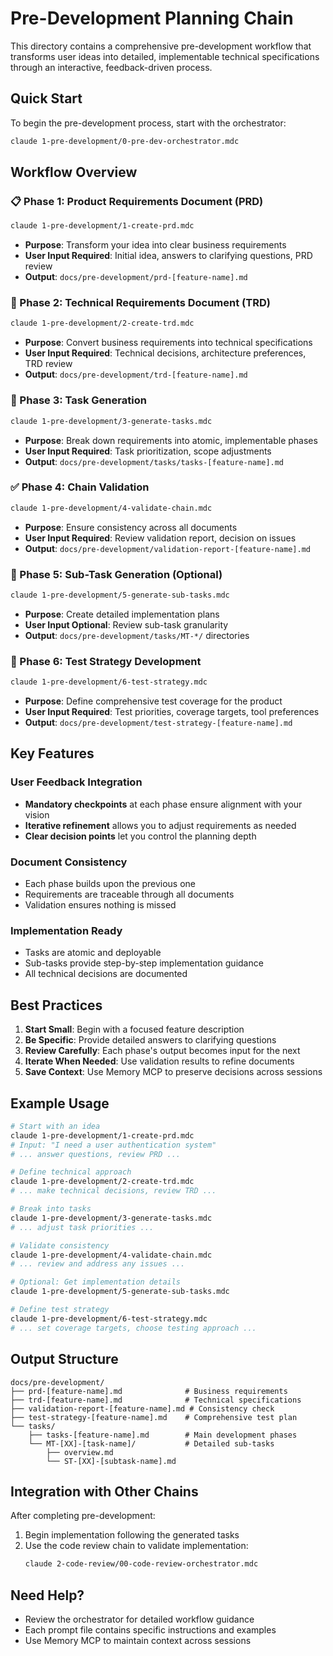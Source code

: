 # Pre-Development Planning Chain

This directory contains a comprehensive pre-development workflow that transforms user ideas into detailed, implementable technical specifications through an interactive, feedback-driven process.

## Quick Start

To begin the pre-development process, start with the orchestrator:

```bash
claude 1-pre-development/0-pre-dev-orchestrator.mdc
```

## Workflow Overview

### 📋 Phase 1: Product Requirements Document (PRD)
```bash
claude 1-pre-development/1-create-prd.mdc
```
- **Purpose**: Transform your idea into clear business requirements
- **User Input Required**: Initial idea, answers to clarifying questions, PRD review
- **Output**: `docs/pre-development/prd-[feature-name].md`

### 🔧 Phase 2: Technical Requirements Document (TRD)
```bash
claude 1-pre-development/2-create-trd.mdc
```
- **Purpose**: Convert business requirements into technical specifications
- **User Input Required**: Technical decisions, architecture preferences, TRD review
- **Output**: `docs/pre-development/trd-[feature-name].md`

### 📝 Phase 3: Task Generation
```bash
claude 1-pre-development/3-generate-tasks.mdc
```
- **Purpose**: Break down requirements into atomic, implementable phases
- **User Input Required**: Task prioritization, scope adjustments
- **Output**: `docs/pre-development/tasks/tasks-[feature-name].md`

### ✅ Phase 4: Chain Validation
```bash
claude 1-pre-development/4-validate-chain.mdc
```
- **Purpose**: Ensure consistency across all documents
- **User Input Required**: Review validation report, decision on issues
- **Output**: `docs/pre-development/validation-report-[feature-name].md`

### 🔨 Phase 5: Sub-Task Generation (Optional)
```bash
claude 1-pre-development/5-generate-sub-tasks.mdc
```
- **Purpose**: Create detailed implementation plans
- **User Input Optional**: Review sub-task granularity
- **Output**: `docs/pre-development/tasks/MT-*/` directories

### 🧪 Phase 6: Test Strategy Development
```bash
claude 1-pre-development/6-test-strategy.mdc
```
- **Purpose**: Define comprehensive test coverage for the product
- **User Input Required**: Test priorities, coverage targets, tool preferences
- **Output**: `docs/pre-development/test-strategy-[feature-name].md`

## Key Features

### User Feedback Integration
- **Mandatory checkpoints** at each phase ensure alignment with your vision
- **Iterative refinement** allows you to adjust requirements as needed
- **Clear decision points** let you control the planning depth

### Document Consistency
- Each phase builds upon the previous one
- Requirements are traceable through all documents
- Validation ensures nothing is missed

### Implementation Ready
- Tasks are atomic and deployable
- Sub-tasks provide step-by-step implementation guidance
- All technical decisions are documented

## Best Practices

1. **Start Small**: Begin with a focused feature description
2. **Be Specific**: Provide detailed answers to clarifying questions
3. **Review Carefully**: Each phase's output becomes input for the next
4. **Iterate When Needed**: Use validation results to refine documents
5. **Save Context**: Use Memory MCP to preserve decisions across sessions

## Example Usage

```bash
# Start with an idea
claude 1-pre-development/1-create-prd.mdc
# Input: "I need a user authentication system"
# ... answer questions, review PRD ...

# Define technical approach
claude 1-pre-development/2-create-trd.mdc
# ... make technical decisions, review TRD ...

# Break into tasks
claude 1-pre-development/3-generate-tasks.mdc
# ... adjust task priorities ...

# Validate consistency
claude 1-pre-development/4-validate-chain.mdc
# ... review and address any issues ...

# Optional: Get implementation details
claude 1-pre-development/5-generate-sub-tasks.mdc

# Define test strategy
claude 1-pre-development/6-test-strategy.mdc
# ... set coverage targets, choose testing approach ...
```

## Output Structure

```
docs/pre-development/
├── prd-[feature-name].md              # Business requirements
├── trd-[feature-name].md              # Technical specifications
├── validation-report-[feature-name].md # Consistency check
├── test-strategy-[feature-name].md    # Comprehensive test plan
└── tasks/
    ├── tasks-[feature-name].md        # Main development phases
    └── MT-[XX]-[task-name]/           # Detailed sub-tasks
        ├── overview.md
        └── ST-[XX]-[subtask-name].md
```

## Integration with Other Chains

After completing pre-development:
1. Begin implementation following the generated tasks
2. Use the code review chain to validate implementation:
   ```bash
   claude 2-code-review/00-code-review-orchestrator.mdc
   ```

## Need Help?

- Review the orchestrator for detailed workflow guidance
- Each prompt file contains specific instructions and examples
- Use Memory MCP to maintain context across sessions